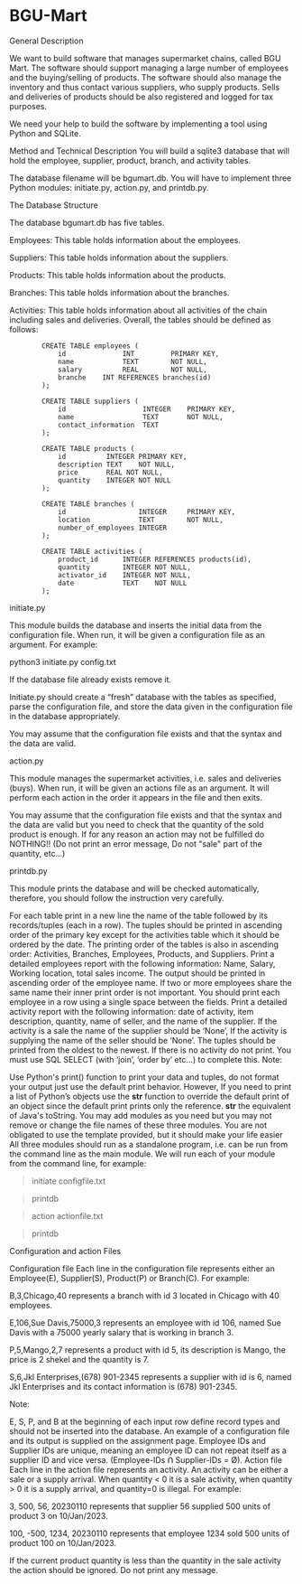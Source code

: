# BGU-Mart

General Description

We want to build software that manages supermarket chains, called BGU Mart. The software should support managing a large number of employees and the buying/selling of products. The software should also manage the inventory and thus contact various suppliers, who supply products. Sells and deliveries of products should be also registered and logged for tax purposes.

We need your help to build the software by implementing a tool using Python and SQLite.

Method and Technical Description
You will build a sqlite3 database that will hold the employee, supplier, product, branch, and activity tables.

The database filename will be bgumart.db.
You will have to implement three Python modules: initiate.py, action.py, and printdb.py.

The Database Structure

The database bgumart.db has five tables.

Employees: This table holds information about the employees.

Suppliers: This table holds information about the suppliers.

Products: This table holds information about the products.

Branches: This table holds information about the branches.

Activities: This table holds information about all activities of the chain including sales and deliveries.
Overall, the tables should be defined as follows:


            CREATE TABLE employees (
                id              INT         PRIMARY KEY,
                name            TEXT        NOT NULL,
                salary          REAL        NOT NULL,
                branche    INT REFERENCES branches(id)
            );
    
            CREATE TABLE suppliers (
                id                   INTEGER    PRIMARY KEY,
                name                 TEXT       NOT NULL,
                contact_information  TEXT
            );

            CREATE TABLE products (
                id          INTEGER PRIMARY KEY,
                description TEXT    NOT NULL,
                price       REAL NOT NULL,
                quantity    INTEGER NOT NULL
            );

            CREATE TABLE branches (
                id                  INTEGER     PRIMARY KEY,
                location            TEXT        NOT NULL,
                number_of_employees INTEGER
            );
   
            CREATE TABLE activities (
                product_id      INTEGER REFERENCES products(id),
                quantity        INTEGER NOT NULL,
                activator_id    INTEGER NOT NULL,
                date            TEXT    NOT NULL
            );

initiate.py

This module builds the database and inserts the initial data from the configuration file. When run, it will be given a configuration file as an argument. For example:

python3 initiate.py config.txt

If the database file already exists remove it.

Initiate.py should create a “fresh” database with the tables as specified, parse the configuration file, and store the data given in the configuration file in the database appropriately.

You may assume that the configuration file exists and that the syntax and the data are valid.

action.py

This module manages the supermarket activities, i.e. sales and deliveries (buys). When run, it will be given an actions file as an argument. It will perform each action in the order it appears in the file and then exits.

You may assume that the configuration file exists and that the syntax and the data are valid but you need to check that the quantity of the sold product is enough. If for any reason an action may not be fulfilled do NOTHING!! (Do not print an error message, Do not "sale" part of the quantity, etc...)

printdb.py

This module prints the database and will be checked automatically, therefore, you should follow the instruction very carefully.

For each table print in a new line the name of the table followed by its records/tuples (each in a row). The tuples should be printed in ascending order of the primary key except for the activities table which it should be ordered by the date. The printing order of the tables is also in ascending order: Activities, Branches, Employees, Products, and Suppliers.
Print a detailed employees report with the following information:
Name, Salary, Working location, total sales income. The output should be printed in ascending order of the employee name. If two or more employees share the same name their inner print order is not important. You should print each employee in a row using a single space between the fields.
Print a detailed activity report with the following information:
date of activity, item description, quantity, name of seller, and the name of the supplier. If the activity is a sale the name of the supplier should be ‘None’, If the activity is supplying the name of the seller should be ‘None’. The tuples should be printed from the oldest to the newest. If there is no activity do not print. You must use SQL SELECT (with ‘join’, ‘order by’ etc…) to complete this.
Note:

Use Python's print() function to print your data and tuples, do not format your output just use the default print behavior. However, If you need to print a list of Python’s objects use the __str__ function to override the default print of an object since the default print prints only the reference.  __str__ the equivalent of Java's toString.
You may add modules as you need but you may not remove or change the file names of these three modules.
You are not obligated to use the template provided, but it should make your life easier
All three modules should run as a standalone program, i.e. can be run from the command line as the main module.
We will run each of your module from the command line, for example:

> initiate configfile.txt

> printdb

> action actionfile.txt

> printdb

Configuration and action Files

Configuration file
Each line in the configuration file represents either an Employee(E), Supplier(S), Product(P) or Branch(C). 
For example:

B,3,Chicago,40 represents a branch with id 3 located in Chicago with 40 employees.

E,106,Sue Davis,75000,3 represents an employee with id 106, named Sue Davis with a 75000 yearly salary that is working in branch 3.

P,5,Mango,2,7 represents a product with id 5, its description is Mango, the price is 2 shekel and the quantity is 7.

S,6,Jkl Enterprises,(678) 901-2345 represents a supplier with id is 6, named Jkl Enterprises and its contact information is (678) 901-2345.

Note:

E, S, P, and B at the beginning of each input row define record types and should not be inserted into the database. An example of a configuration file and its output is supplied on the assignment page.
Employee IDs and Supplier IDs are unique, meaning an employee ID can not repeat itself as a supplier ID and vice versa.
(Employee-IDs ꓵ Supplier-IDs = Ø).
Action file
Each line in the action file represents an activity. An activity can be either a sale or a supply arrival. When quantity < 0 it is a sale activity, when quantity > 0 it is a supply arrival, and quantity=0 is illegal. For example:

3, 500, 56, 20230110 represents that supplier 56 supplied 500 units of product 3 on 10/Jan/2023.

100, -500, 1234, 20230110 represents that employee 1234 sold 500 units of product 100 on 10/Jan/2023.

If the current product quantity is less than the quantity in the sale activity the action should be ignored. Do not print any message.
